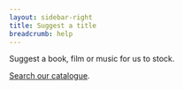 ```yaml
---
layout: sidebar-right
title: Suggest a title
breadcrumb: help
---
```

Suggest a book, film or music for us to stock.

[Search our catalogue](http://suffolk.spydus.co.uk).

